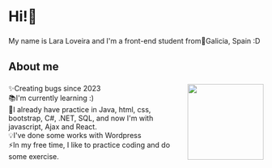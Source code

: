 <h1 align="left">Hi!👋</h1>

###

<p align="left">My name is Lara Loveira and I'm a front-end student from📍Galicia, Spain :D</p>

###

<h2 align="left">About me</h2>

###

<img align="right" height="150" weight="150" src="https://i.imgflip.com/65efzo.gif" />

###

<p align="left">✨Creating bugs since 2023<br>📚I'm currently learning :)<br>🌱I already have practice in Java, html, css, bootstrap, C#, .NET, SQL, and now I'm with javascript, Ajax and React.<br>💡I've done some works with Wordpress<br>⚡In my free time, I like to practice coding and do some exercise.</p>

###
